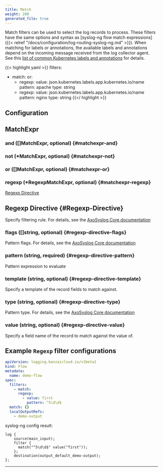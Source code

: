 ```yaml
---
title: Match
weight: 200
generated_file: true
---
```


Match filters can be used to select the log records to process. These filters have the same options and syntax as [syslog-ng flow match expressions]({{< relref "/docs/configuration/log-routing-syslog-ng.md" >}}). When matching for labels or annotations, the available labels and annotations depend on the incoming message received from the log collector agent. See this [list of common Kubernetes labels and annotations](https://kubernetes.io/docs/reference/labels-annotations-taints/) for details.

{{< highlight yaml >}}
filters:
- match:
    or:
    - regexp:
        value: json.kubernetes.labels.app.kubernetes.io/name
        pattern: apache
        type: string
    - regexp:
        value: json.kubernetes.labels.app.kubernetes.io/name
        pattern: nginx
        type: string
{{</ highlight >}}


## Configuration
## MatchExpr

### and ([]MatchExpr, optional) {#matchexpr-and}


### not (*MatchExpr, optional) {#matchexpr-not}


### or ([]MatchExpr, optional) {#matchexpr-or}


### regexp (*RegexpMatchExpr, optional) {#matchexpr-regexp}

[Regexp Directive](#Regexp-Directive) 



## Regexp Directive {#Regexp-Directive}


Specify filtering rule. For details, see the [AxoSyslog Core documentation](https://axoflow.com/docs/axosyslog-core/chapter-manipulating-messages/customizing-message-format/reference-template-functions/#template-function-list)


### flags ([]string, optional) {#regexp-directive-flags}

Pattern flags. For details, see the [AxoSyslog Core documentation](https://axoflow.com/docs/axosyslog-core/chapter-manipulating-messages/regular-expressions/reference-regexp-types/regexp-flags-options/) 


### pattern (string, required) {#regexp-directive-pattern}

Pattern expression to evaluate 


### template (string, optional) {#regexp-directive-template}

Specify a template of the record fields to match against. 


### type (string, optional) {#regexp-directive-type}

Pattern type. For details, see the [AxoSyslog Core documentation](https://axoflow.com/docs/axosyslog-core/chapter-manipulating-messages/regular-expressions/reference-regexp-types/regexp-type-options/) 


### value (string, optional) {#regexp-directive-value}

Specify a field name of the record to match against the value of. 





## Example `Regexp` filter configurations

```yaml
apiVersion: logging.banzaicloud.io/v1beta1
kind: Flow
metadata:
  name: demo-flow
spec:
  filters:
    - match:
      regexp:
        - value: first
          pattern: ^5\d\d$
  match: {}
  localOutputRefs:
    - demo-output
```
syslog-ng config result:

```shell
log {
    source(main_input);
    filter {
      match("^5\d\d$" value("first"));
    };
    destination(output_default_demo-output);
};
```


---
